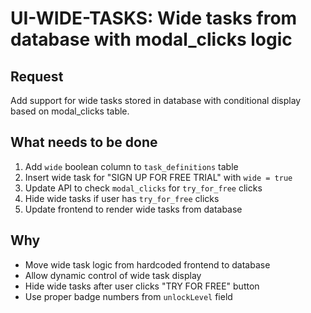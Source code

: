 # UI-WIDE-TASKS: Wide tasks from database with modal_clicks logic

## Request
Add support for wide tasks stored in database with conditional display based on modal_clicks table.

## What needs to be done
1. Add `wide` boolean column to `task_definitions` table
2. Insert wide task for "SIGN UP FOR FREE TRIAL" with `wide = true`
3. Update API to check `modal_clicks` for `try_for_free` clicks
4. Hide wide tasks if user has `try_for_free` clicks
5. Update frontend to render wide tasks from database

## Why
- Move wide task logic from hardcoded frontend to database
- Allow dynamic control of wide task display
- Hide wide tasks after user clicks "TRY FOR FREE" button
- Use proper badge numbers from `unlockLevel` field
